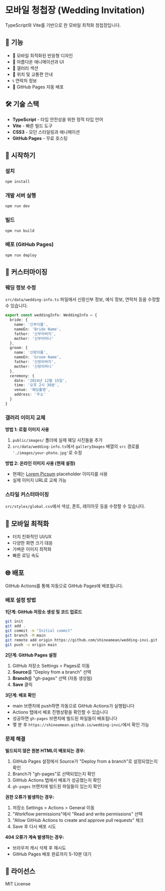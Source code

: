 # 모바일 청첩장 (Wedding Invitation)

TypeScript와 Vite를 기반으로 한 모바일 최적화 청첩장입니다.

## 🎨 기능

- 📱 모바일 최적화된 반응형 디자인
- 💝 아름다운 애니메이션과 UI
- 📸 갤러리 섹션
- 📍 위치 및 교통편 안내
- 📞 연락처 정보
- 🚀 GitHub Pages 자동 배포

## 🛠️ 기술 스택

- **TypeScript** - 타입 안전성을 위한 정적 타입 언어
- **Vite** - 빠른 빌드 도구
- **CSS3** - 모던 스타일링과 애니메이션
- **GitHub Pages** - 무료 호스팅

## 🚀 시작하기

### 설치

```bash
npm install
```

### 개발 서버 실행

```bash
npm run dev
```

### 빌드

```bash
npm run build
```

### 배포 (GitHub Pages)

```bash
npm run deploy
```

## 📝 커스터마이징

### 웨딩 정보 수정

`src/data/wedding-info.ts` 파일에서 신랑신부 정보, 예식 정보, 연락처 등을 수정할 수 있습니다.

```typescript
export const weddingInfo: WeddingInfo = {
  bride: {
    name: '신부이름',
    nameEn: 'Bride Name',
    father: '신부아버지',
    mother: '신부어머니'
  },
  groom: {
    name: '신랑이름', 
    nameEn: 'Groom Name',
    father: '신랑아버지',
    mother: '신랑어머니'
  },
  ceremony: {
    date: '2024년 12월 15일',
    time: '오후 2시 30분',
    venue: '웨딩홀명',
    address: '주소'
  }
}
```

### 갤러리 이미지 교체

**방법 1: 로컬 이미지 사용**
1. `public/images/` 폴더에 실제 웨딩 사진들을 추가
2. `src/data/wedding-info.ts`에서 `galleryImages` 배열의 `src` 경로를 `'./images/your-photo.jpg'`로 수정

**방법 2: 온라인 이미지 사용 (현재 설정)**
- 현재는 [Lorem Picsum](https://picsum.photos/) placeholder 이미지를 사용
- 실제 이미지 URL로 교체 가능

### 스타일 커스터마이징

`src/styles/global.css`에서 색상, 폰트, 레이아웃 등을 수정할 수 있습니다.

## 📱 모바일 최적화

- 터치 친화적인 UI/UX
- 다양한 화면 크기 대응
- 가벼운 이미지 최적화
- 빠른 로딩 속도

## 🌐 배포

GitHub Actions를 통해 자동으로 GitHub Pages에 배포됩니다.

### 배포 설정 방법

**1단계: GitHub 저장소 생성 및 코드 업로드**
```bash
git init
git add .
git commit -m "Initial commit"
git branch -M main
git remote add origin https://github.com/shineamean/wedding-invi.git
git push -u origin main
```

**2단계: GitHub Pages 설정**
1. GitHub 저장소 Settings > Pages로 이동
2. **Source**를 "Deploy from a branch" 선택
3. **Branch**를 "gh-pages" 선택 (자동 생성됨)
4. **Save** 클릭

**3단계: 배포 확인**
- main 브랜치에 push하면 자동으로 GitHub Actions가 실행됩니다
- Actions 탭에서 배포 진행상황을 확인할 수 있습니다
- 성공하면 `gh-pages` 브랜치에 빌드된 파일들이 배포됩니다
- 몇 분 후 `https://shineamean.github.io/wedding-invi/`에서 확인 가능

### 문제 해결

**빌드되지 않은 원본 HTML이 배포되는 경우:**
1. GitHub Pages 설정에서 Source가 "Deploy from a branch"로 설정되었는지 확인
2. Branch가 "gh-pages"로 선택되었는지 확인
3. GitHub Actions 탭에서 배포가 성공했는지 확인
4. `gh-pages` 브랜치에 빌드된 파일들이 있는지 확인

**권한 오류가 발생하는 경우:**
1. 저장소 Settings > Actions > General 이동
2. "Workflow permissions"에서 "Read and write permissions" 선택
3. "Allow GitHub Actions to create and approve pull requests" 체크
4. Save 후 다시 배포 시도

**404 오류가 계속 발생하는 경우:**
- 브라우저 캐시 삭제 후 재시도
- GitHub Pages 배포 완료까지 5-10분 대기

## 📄 라이선스

MIT License
